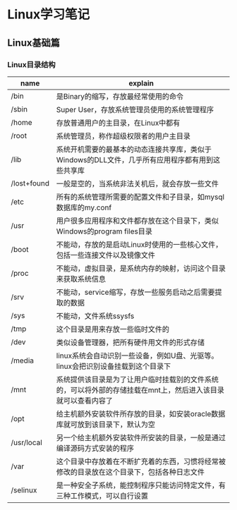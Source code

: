 # Linux学习笔记
## Linux基础篇
### Linux目录结构
|name|explain|
|---------|--|
|/bin|是Binary的缩写，存放最经常使用的命令  |
|/sbin|Super User，存放系统管理员使用的系统管理程序|
|/home|存放普通用户的主目录，在Linux中都有|
|/root         |系统管理员，称作超级权限者的用户主目录  |
|/lib|系统开机需要的最基本的动态连接共享库，类似于Windows的DLL文件，几乎所有应用程序都有用到这些共享库|
|/lost+found|一般是空的，当系统非法关机后，就会存放一些文件|
|/etc|所有的系统管理所需要的配置文件和子目录，如mysql数据库的my.conf|
|/usr|用户很多应用程序和文件都存放在这个目录下，类似Windows的program files目录|
|/boot|不能动，存放的是启动Linux时使用的一些核心文件，包括一些连接文件以及镜像文件|
|/proc|不能动，虚拟目录，是系统内存的映射，访问这个目录来获取系统信息|
|/srv|不能动，service缩写，存放一些服务启动之后需要提取的数据|
|/sys|不能动，文件系统ssysfs|
|/tmp|这个目录是用来存放一些临时文件的|
|/dev|类似设备管理器，把所有硬件用文件的形式存储|
|/media|linux系统会自动识别一些设备，例如U盘、光驱等。linux会把识别设备挂载到这个目录下|
|/mnt|系统提供该目录是为了让用户临时挂载别的文件系统的，可以将外部的存储挂载在mnt上，然后进入该目录就可以查看内容了|
|/opt|给主机额外安装软件所存放的目录，如安装oracle数据库就可放到该目录下，默认为空|
|/usr/local|另一个给主机额外安装软件所安装的目录，一般是通过编译源码方式安装的程序|
|/var|这个目录中存放着在不断扩充着的东西，习惯将经常被修改的目录放在这个目录下，包括各种日志文件|
|/selinux|是一种安全子系统，能控制程序只能访问特定文件，有三种工作模式，可以自行设置|
